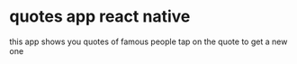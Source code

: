# quotes app react native
this app shows you quotes of famous people 
tap on the quote to get a new one

